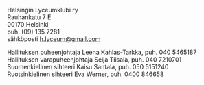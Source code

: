 
Helsingin Lyceumklubi ry	
Rauhankatu 7 E  	
00170 Helsinki 	 
puh. (09) 135 7281	
sähköposti h.lyceum@gmail.com 	

Hallituksen puheenjohtaja Leena Kahlas-Tarkka, puh. 040 5465187  
Hallituksen varapuheenjohtaja Seija Tiisala, puh. 040 7210701   
Suomenkielinen sihteeri Kaisu Santala, puh. 050 5151240   
Ruotsinkielinen sihteeri Eva Werner, puh. 0400 846658  